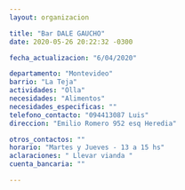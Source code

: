 ```yaml
---
layout: organizacion

title: "Bar DALE GAUCHO"
date: 2020-05-26 20:22:32 -0300

fecha_actualizacion: "6/04/2020"

departamento: "Montevideo"
barrio: "La Teja"
actividades: "Olla"
necesidades: "Alimentos"
necesidades_especificas: ""
telefono_contacto: "094413087 Luis"
direccion: "Emilio Romero 952 esq Heredia"

otros_contactos: ""
horario: "Martes y Jueves - 13 a 15 hs"
aclaraciones: " Llevar vianda "
cuenta_bancaria: ""

---
```

